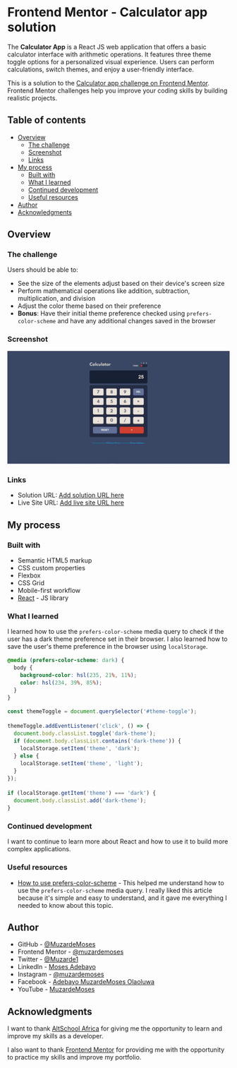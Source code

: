 # Frontend Mentor - Calculator app solution

The **Calculator App** is a React JS web application that offers a basic calculator interface with arithmetic operations. It features three theme toggle options for a personalized visual experience. Users can perform calculations, switch themes, and enjoy a user-friendly interface.

This is a solution to the [Calculator app challenge on Frontend Mentor](https://www.frontendmentor.io/challenges/calculator-app-9lteq5N29). Frontend Mentor challenges help you improve your coding skills by building realistic projects. 

## Table of contents

- [Overview](#overview)
  - [The challenge](#the-challenge)
  - [Screenshot](#screenshot)
  - [Links](#links)
- [My process](#my-process)
  - [Built with](#built-with)
  - [What I learned](#what-i-learned)
  - [Continued development](#continued-development)
  - [Useful resources](#useful-resources)
- [Author](#author)
- [Acknowledgments](#acknowledgments)



## Overview

### The challenge

Users should be able to:

- See the size of the elements adjust based on their device's screen size
- Perform mathematical operations like addition, subtraction, multiplication, and division
- Adjust the color theme based on their preference
- **Bonus**: Have their initial theme preference checked using `prefers-color-scheme` and have any additional changes saved in the browser

### Screenshot

![](./Calculator.JPG)



### Links

- Solution URL: [Add solution URL here](https://github.com/muzardemoses/Calculator-App)
- Live Site URL: [Add live site URL here](https://calculator.mosesadebayo.me/)

## My process

### Built with

- Semantic HTML5 markup
- CSS custom properties
- Flexbox
- CSS Grid
- Mobile-first workflow
- [React](https://reactjs.org/) - JS library


### What I learned

I learned how to use the `prefers-color-scheme` media query to check if the user has a dark theme preference set in their browser. I also learned how to save the user's theme preference in the browser using `localStorage`.

```css
@media (prefers-color-scheme: dark) {
  body {
    background-color: hsl(235, 21%, 11%);
    color: hsl(234, 39%, 85%);
  }
}
```

```js
const themeToggle = document.querySelector('#theme-toggle');

themeToggle.addEventListener('click', () => {
  document.body.classList.toggle('dark-theme');
  if (document.body.classList.contains('dark-theme')) {
    localStorage.setItem('theme', 'dark');
  } else {
    localStorage.setItem('theme', 'light');
  }
});

if (localStorage.getItem('theme') === 'dark') {
  document.body.classList.add('dark-theme');
}
```

### Continued development

I want to continue to learn more about React and how to use it to build more complex applications.



### Useful resources

- [How to use prefers-color-scheme](https://css-tricks.com/introduction-use-media-prefers-color-scheme/) - This helped me understand how to use the `prefers-color-scheme` media query. I really liked this article because it's simple and easy to understand, and it gave me everything I needed to know about this topic.

## Author

- GitHub - [@MuzardeMoses](https://github.com/MuzardeMoses)
- Frontend Mentor - [@muzardemoses](https://www.frontendmentor.io/profile/muzardemoses)
- Twitter - [@Muzarde1](https://www.twitter.com/Muzarde1)
- LinkedIn - [Moses Adebayo](https://www.linkedin.com/in/muzardemoses/)
- Instagram - [@muzardemoses](https://www.instagram.com/ademuzardemoses/)
- Facebook - [Adebayo MuzardeMoses Olaoluwa ](https://facebook.com/ademuzardemoses)
- YouTube - [MuzardeMoses](https://www.youtube.com/channel/UCg4W7cbWu6dW_8oJEHWaP9w)


## Acknowledgments


I want to thank [AltSchool Africa](https://www.altschoolafrica.com/) for giving me the opportunity to learn and improve my skills as a developer. 

I also want to thank [Frontend Mentor](https://www.frontendmentor.io/) for providing me with the opportunity to practice my skills and improve my portfolio.
